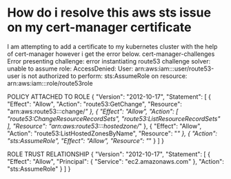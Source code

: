 
# How do i resolve this aws sts issue on my cert-manager certificate

I am attempting to add a certificate to my kubernetes cluster with the help of cert-manager however i get the error below.
cert-manager-challenges  Error presenting challenge: error instantiating route53 challenge solver: unable to assume role: AccessDenied: User: arn:aws:iam::<ACCOUNT-ID>:user/route53-user is not authorized to perform: sts:AssumeRole on resource: arn:aws:iam::<ACCOUNT-ID>:role/route53role

POLICY ATTACHED TO ROLE
{
    "Version": "2012-10-17",
    "Statement": [
        {
            "Effect": "Allow",
            "Action": "route53:GetChange",
            "Resource": "arn:aws:route53:::change/*"
        },
        {
            "Effect": "Allow",
            "Action": [
                "route53:ChangeResourceRecordSets",
                "route53:ListResourceRecordSets"
            ],
            "Resource": "arn:aws:route53:::hostedzone/*"
        },
        {
            "Effect": "Allow",
            "Action": "route53:ListHostedZonesByName",
            "Resource": "*"
        },
        {
            "Action": "sts:AssumeRole",
            "Effect": "Allow",
            "Resource": "*"
        }
    ]
}

ROLE TRUST RELATIONSHIP
{
    "Version": "2012-10-17",
    "Statement": [
        {
            "Effect": "Allow",
            "Principal": {
                "Service": "ec2.amazonaws.com"
            },
            "Action": "sts:AssumeRole"
        }
    ]
}


        